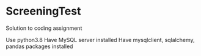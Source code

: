 # ScreeningTest
Solution to coding assignment

Use python3.8 
Have MySQL server installed
Have mysqlclient, sqlalchemy, pandas packages installed
